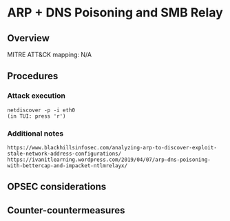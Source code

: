 
# ARP + DNS Poisoning and SMB Relay

## Overview

MITRE ATT&CK mapping: N/A

## Procedures

### Attack execution

```
netdiscover -p -i eth0
(in TUI: press 'r')
```

### Additional notes

    https://www.blackhillsinfosec.com/analyzing-arp-to-discover-exploit-stale-network-address-configurations/
    https://ivanitlearning.wordpress.com/2019/04/07/arp-dns-poisoning-with-bettercap-and-impacket-ntlmrelayx/

## OPSEC considerations

## Counter-countermeasures
